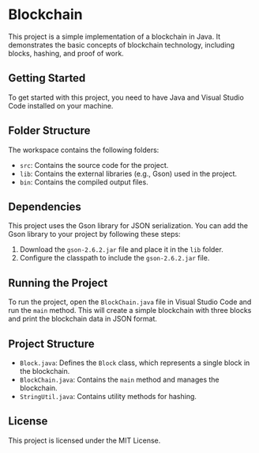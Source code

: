 # Blockchain

This project is a simple implementation of a blockchain in Java. It demonstrates the basic concepts of blockchain technology, including blocks, hashing, and proof of work.

## Getting Started

To get started with this project, you need to have Java and Visual Studio Code installed on your machine.

## Folder Structure

The workspace contains the following folders:

- `src`: Contains the source code for the project.
- `lib`: Contains the external libraries (e.g., Gson) used in the project.
- `bin`: Contains the compiled output files.

## Dependencies

This project uses the Gson library for JSON serialization. You can add the Gson library to your project by following these steps:

1. Download the `gson-2.6.2.jar` file and place it in the `lib` folder.
2. Configure the classpath to include the `gson-2.6.2.jar` file.

## Running the Project

To run the project, open the `BlockChain.java` file in Visual Studio Code and run the `main` method. This will create a simple blockchain with three blocks and print the blockchain data in JSON format.

## Project Structure

- `Block.java`: Defines the `Block` class, which represents a single block in the blockchain.
- `BlockChain.java`: Contains the `main` method and manages the blockchain.
- `StringUtil.java`: Contains utility methods for hashing.

## License

This project is licensed under the MIT License.
